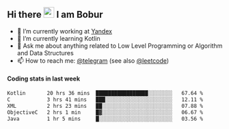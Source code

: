 ## Hi there <img src="https://media.giphy.com/media/hvRJCLFzcasrR4ia7z/giphy.gif" width="25px" height="25px"> I am Bobur

- 💼 I’m currently working at [Yandex](https://yandex.ru/)
- 🌱 I’m currently learning Kotlin
- 💬 Ask me about anything related to Low Level Programming or Algorithm and Data Structures
- 📫 How to reach me: [@telegram](https://t.me/octoant) (see also [@leetcode](https://leetcode.com/octoant/))    

#### Coding stats in last week

<!--START_SECTION:waka-->

```txt
Kotlin       20 hrs 36 mins  █████████████████░░░░░░░░   67.64 %
C            3 hrs 41 mins   ███░░░░░░░░░░░░░░░░░░░░░░   12.11 %
XML          2 hrs 23 mins   ██░░░░░░░░░░░░░░░░░░░░░░░   07.88 %
ObjectiveC   2 hrs 1 min     █▓░░░░░░░░░░░░░░░░░░░░░░░   06.67 %
Java         1 hr 5 mins     █░░░░░░░░░░░░░░░░░░░░░░░░   03.56 %
```

<!--END_SECTION:waka-->
